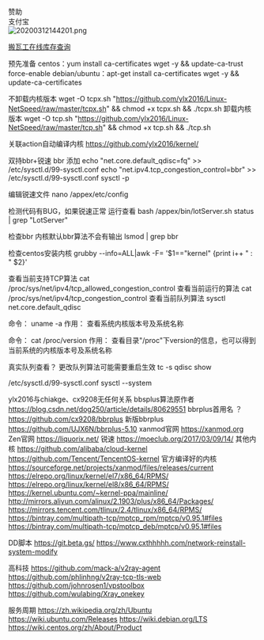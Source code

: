 赞助
<br>
支付宝
<br>
![20200312144201.png](https://vip1.loli.io/2020/03/12/7IJvKaTcrLBDbtz.png)

[搬瓦工在线库存查询](https://bwg.ylx.me/)


预先准备
centos：yum install ca-certificates wget -y && update-ca-trust force-enable
debian/ubuntu：apt-get install ca-certificates wget -y && update-ca-certificates

不卸载内核版本
wget -O tcpx.sh "https://github.com/ylx2016/Linux-NetSpeed/raw/master/tcpx.sh" && chmod +x tcpx.sh && ./tcpx.sh
卸载内核版本
wget -O tcp.sh "https://github.com/ylx2016/Linux-NetSpeed/raw/master/tcp.sh" && chmod +x tcp.sh && ./tcp.sh

关联action自动编译内核
https://github.com/ylx2016/kernel/

双持bbr+锐速
bbr 添加
echo "net.core.default_qdisc=fq" >> /etc/sysctl.d/99-sysctl.conf
echo "net.ipv4.tcp_congestion_control=bbr" >> /etc/sysctl.d/99-sysctl.conf
sysctl -p

编辑锐速文件
nano /appex/etc/config

检测代码有BUG，如果锐速正常 运行查看
bash /appex/bin/lotServer.sh status | grep "LotServer"

检查bbr 内核默认bbr算法不会有输出
lsmod | grep bbr

检查centos安装内核
grubby --info=ALL|awk -F= '$1=="kernel" {print i++ " : " $2}'

查看当前支持TCP算法
cat /proc/sys/net/ipv4/tcp_allowed_congestion_control
查看当前运行的算法
cat /proc/sys/net/ipv4/tcp_congestion_control
查看当前队列算法
sysctl net.core.default_qdisc

命令： uname -a
作用： 查看系统内核版本号及系统名称

命令： cat /proc/version
作用： 查看目录"/proc"下version的信息，也可以得到当前系统的内核版本号及系统名称

真实队列查看？ 更改队列算法可能需要重启生效
tc -s qdisc show

/etc/sysctl.d/99-sysctl.conf
sysctl --system

ylx2016与chiakge、cx9208无任何关系
bbsplus算法原作者
https://blog.csdn.net/dog250/article/details/80629551
bbrplus首用名 ？
https://github.com/cx9208/bbrplus
新版bbrplus
https://github.com/UJX6N/bbrplus-5.10
xanmod官网
https://xanmod.org
Zen官网
https://liquorix.net/
锐速
https://moeclub.org/2017/03/09/14/
其他内核
https://github.com/alibaba/cloud-kernel
https://github.com/Tencent/TencentOS-kernel
官方编译好的内核
https://sourceforge.net/projects/xanmod/files/releases/current
https://elrepo.org/linux/kernel/el7/x86_64/RPMS/
https://elrepo.org/linux/kernel/el8/x86_64/RPMS/
https://kernel.ubuntu.com/~kernel-ppa/mainline/
http://mirrors.aliyun.com/alinux/2.1903/plus/x86_64/Packages/
https://mirrors.tencent.com/tlinux/2.4/tlinux/x86_64/RPMS/
https://bintray.com/multipath-tcp/mptcp_rpm/mptcp/v0.95.1#files
https://bintray.com/multipath-tcp/mptcp_deb/mptcp/v0.95.1#files

DD脚本
https://git.beta.gs/
https://www.cxthhhhh.com/network-reinstall-system-modify

高科技
https://github.com/mack-a/v2ray-agent
https://github.com/phlinhng/v2ray-tcp-tls-web
https://github.com/johnrosen1/vpstoolbox
https://github.com/wulabing/Xray_onekey

服务周期
https://zh.wikipedia.org/zh/Ubuntu
https://wiki.ubuntu.com/Releases
https://wiki.debian.org/LTS
https://wiki.centos.org/zh/About/Product
